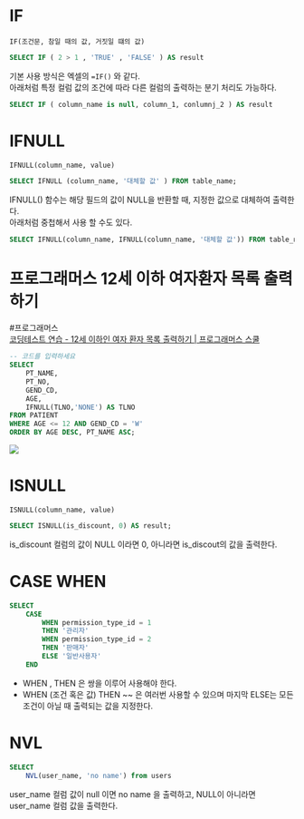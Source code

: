 # IF
`IF(조건문, 참일 때의 값, 거짓일 떄의 값)`
```sql
SELECT IF ( 2 > 1 , 'TRUE' , 'FALSE' ) AS result
```

기본 사용 방식은 엑셀의 `=IF()` 와 같다. <br>
아래처럼 특정 컬럼 값의 조건에 따라 다른 컬럼의 출력하는 분기 처리도 가능하다.

```sql
SELECT IF ( column_name is null, column_1, conlumnj_2 ) AS result
```


# IFNULL
`IFNULL(column_name, value)`
```sql
SELECT IFNULL (column_name, '대체할 값' ) FROM table_name;
```

IFNULL() 함수는 해당 필드의 값이 NULL을 반환할 때, 지정한 값으로 대체하여 출력한다.<br>
아래처럼 중첩해서 사용 할 수도 있다.

```sql
SELECT IFNULL(column_name, IFNULL(column_name, '대체할 값')) FROM table_name;
```


# 프로그래머스 12세 이하 여자환자 목록 출력하기
#프로그래머스  
[코딩테스트 연습 - 12세 이하인 여자 환자 목록 출력하기 | 프로그래머스 스쿨](https://school.programmers.co.kr/learn/courses/30/lessons/132201)

```sql
-- 코드를 입력하세요
SELECT
    PT_NAME,
    PT_NO,
    GEND_CD,
    AGE,
    IFNULL(TLNO,'NONE') AS TLNO
FROM PATIENT
WHERE AGE <= 12 AND GEND_CD = 'W'
ORDER BY AGE DESC, PT_NAME ASC;

```

![](https://i.imgur.com/LDHPyJH.png)

# ISNULL
`ISNULL(column_name, value)`
```sql
SELECT ISNULL(is_discount, 0) AS result;
```
is_discount 컬럼의 값이 NULL 이라면 0, 아니라면 is_discout의 값을 출력한다.

# CASE WHEN
```sql
SELECT
	CASE
		WHEN permission_type_id = 1
		THEN '관리자'
		WHEN permission_type_id = 2
		THEN '판매자'
		ELSE '일반사용자'
	END
```
- WHEN , THEN 은 쌍을 이루어 사용해야 한다.
- WHEN (조건 혹은 값) THEN ~~ 은 여러번 사용할 수 있으며 마지막 ELSE는 모든 조건이 아닐 때 출력되는 값을 지정한다.

# NVL
```sql
SELECT
	NVL(user_name, 'no name') from users
```
user_name 컬럼 값이 null 이면 no name 을 출력하고, NULL이 아니라면 user_name 컬럼 값을 출력한다.